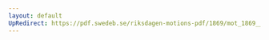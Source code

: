 ```yaml
---
layout: default
UpRedirect: https://pdf.swedeb.se/riksdagen-motions-pdf/1869/mot_1869__ak__00001/mot_1869__ak__00001_003.pdf
---
```

